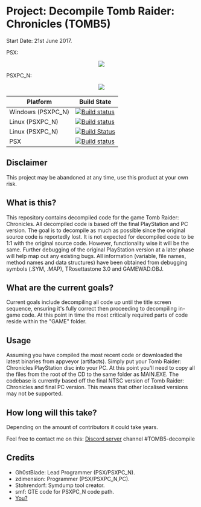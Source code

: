 # Project: Decompile Tomb Raider: Chronicles (TOMB5)

Start Date: 21st June 2017.

PSX:
<p align="center">
<a href="https://streamable.com/17ilj"><img src="https://i.imgur.com/YzFDlbRl.png"/><a>
 </p>

PSXPC_N:
<p align="center">
<a href="https://streamable.com/hfn3t"><img src="https://i.imgur.com/Utuazgml.png"/><a>
 </p>

| Platform  | Build State |
| ------------- | ------------- |
| Windows (PSXPC_N)  | [![Build status](https://ci.appveyor.com/api/projects/status/wbfndh3l1j605tow/branch/master?svg=true)](https://ci.appveyor.com/project/Gh0stBlade/tomb5/branch/master) |
| Linux (PSXPC_N)  | [![Build status](https://ci.appveyor.com/api/projects/status/wbfndh3l1j605tow/branch/appveyor-ubuntu?svg=true)](https://ci.appveyor.com/project/Gh0stBlade/tomb5/branch/appveyor-ubuntu) |
| Linux (PSXPC_N) | [![Build Status](https://travis-ci.org/TOMB5/TOMB5.svg?branch=master)](https://travis-ci.org/TOMB5/TOMB5) |
| PSX  | [![Build status](https://ci.appveyor.com/api/projects/status/wbfndh3l1j605tow/branch/appveyor-psx?svg=true)](https://ci.appveyor.com/project/Gh0stBlade/tomb5/branch/appveyor-psx)
## Disclaimer
This project may be abandoned at any time, use this product at your own risk.

## What is this?

This repository contains decompiled code for the game Tomb Raider: Chronicles. All decompiled code is based off the final PlayStation and PC version. The goal is to decompile as much as possible since the original source code is reportedly lost. It is not expected for decompiled code to be 1:1 with the original source code. However, functionality wise it will be the same. Further debugging of the original PlayStation version at a later phase will help map out any existing bugs. All information (variable, file names, method names and data structures) have been obtained from debugging symbols (.SYM, .MAP), TRosettastone 3.0 and GAMEWAD.OBJ.

## What are the current goals?

Current goals include decompiling all code up until the title screen sequence, ensuring it's fully correct then proceeding to decompiling in-game code. At this point in time the most critically required parts of code reside within the "GAME" folder.

## Usage

Assuming you have compiled the most recent code or downloaded the latest binaries from appveyor (artifacts). Simply put your Tomb Raider: Chronicles PlayStation disc into your PC. At this point you'll need to copy all the files from the root of the CD to the same folder as MAIN.EXE. The codebase is currently based off the final NTSC version of Tomb Raider: Chronicles and final PC version. This means that other localised versions may not be supported.

## How long will this take?

Depending on the amount of contributors it could take years.

Feel free to contact me on this: [Discord server](https://discord.gg/KYSx8Q7) channel #TOMB5-decompile

## Credits

- Gh0stBlade: Lead Programmer (PSX/PSXPC_N).
- zdimension: Programmer (PSX/PSXPC_N,PC).
- Stohrendorf: Symdump tool creator.
- smf: GTE code for PSXPC_N code path.
- [You?](CONTRIBUTING.md)
